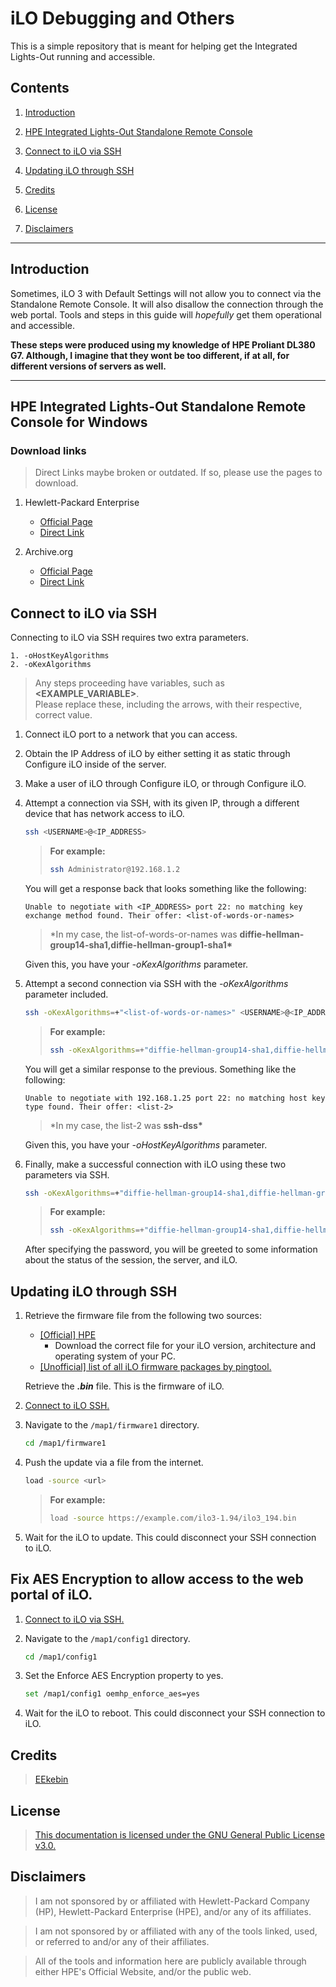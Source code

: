 # iLO Debugging and Others

This is a simple repository that is meant for helping get the Integrated Lights-Out running and accessible.

## Contents

1. [Introduction](#introduction)

2. [HPE Integrated Lights-Out Standalone Remote Console](#hpe-integrated-lights-out-standalone-remote-console-for-windows)

3. [Connect to iLO via SSH](#connect-to-ilo-via-ssh)

4. [Updating iLO through SSH](#updating-ilo-through-ssh)

5. [Credits](#credits)

6. [License](#license)

7. [Disclaimers](#disclaimers)

---

## Introduction

Sometimes, iLO 3 with Default Settings will not allow you to connect via the Standalone Remote Console. It will also disallow the connection through the web portal. Tools and steps in this guide will _hopefully_ get them operational and accessible.

**These steps were produced using my knowledge of HPE Proliant DL380 G7. Although, I imagine that they wont be too different, if at all, for different versions of servers as well.**

---

## HPE Integrated Lights-Out Standalone Remote Console for Windows

### **Download links**

> Direct Links maybe broken or outdated. If so, please use the pages to download.

1. Hewlett-Packard Enterprise

   - [Official Page](https://support.hpe.com/connect/s/softwaredetails?language=en_US&softwareId=MTX_bc8e3ffa59904ec3b505d9964d)
   - [Direct Link](https://downloads.hpe.com/pub/softlib2/software1/pubsw-windows/p390407056/v138774/Setup.exe)

2. Archive.org
   - [Official Page](https://archive.org/details/hpe-lights-out-standalone-remote-console-for-windows)
   - [Direct Link](https://archive.org/download/hpe-lights-out-standalone-remote-console-for-windows/Setup.exe)

## Connect to iLO via SSH

Connecting to iLO via SSH requires two extra parameters.

    1. -oHostKeyAlgorithms
    2. -oKexAlgorithms

> Any steps proceeding have variables, such as **<EXAMPLE_VARIABLE>**.  
> Please replace these, including the arrows, with their respective, correct value.

1. Connect iLO port to a network that you can access.

2. Obtain the IP Address of iLO by either setting it as static through Configure iLO inside of the server.

3. Make a user of iLO through Configure iLO, or through Configure iLO.

4. Attempt a connection via SSH, with its given IP, through a different device that has network access to iLO.

   ```sh
   ssh <USERNAME>@<IP_ADDRESS>
   ```

   > **For example:**
   >
   > ```sh
   > ssh Administrator@192.168.1.2
   > ```

   You will get a response back that looks something like the following:

   ```
   Unable to negotiate with <IP_ADDRESS> port 22: no matching key exchange method found. Their offer: <list-of-words-or-names>
   ```

   > \*In my case, the list-of-words-or-names was **diffie-hellman-group14-sha1,diffie-hellman-group1-sha1\***

   Given this, you have your _-oKexAlgorithms_ parameter.

5. Attempt a second connection via SSH with the _-oKexAlgorithms_ parameter included.

   ```sh
   ssh -oKexAlgorithms=+"<list-of-words-or-names>" <USERNAME>@<IP_ADDRESS>
   ```

   > **For example:**
   >
   > ```sh
   > ssh -oKexAlgorithms=+"diffie-hellman-group14-sha1,diffie-hellman-group1-sha1" Administrator@192.168.1.2
   > ```

   You will get a similar response to the previous. Something like the following:

   ```
   Unable to negotiate with 192.168.1.25 port 22: no matching host key type found. Their offer: <list-2>
   ```

   > \*In my case, the list-2 was **ssh-dss\***

   Given this, you have your _-oHostKeyAlgorithms_ parameter.

6. Finally, make a successful connection with iLO using these two parameters via SSH.

   ```sh
   ssh -oKexAlgorithms=+"diffie-hellman-group14-sha1,diffie-hellman-group-exchange-sha256" -oHostKeyAlgorithms=+"ssh-dss" root@192.168.1.25
   ```

   > **For example:**
   >
   > ```sh
   > ssh -oKexAlgorithms=+"diffie-hellman-group14-sha1,diffie-hellman-group-exchange-sha256" -oHostKeyAlgorithms=+"ssh-dss" Administrator@192.168.1.2
   > ```

   After specifying the password, you will be greeted to some information about the status of the session, the server, and iLO.

## Updating iLO through SSH

1. Retrieve the firmware file from the following two sources:

   - [[Official] HPE](https://support.hpe.com/connect/s/search?language=en_US#q=HPE%20Integrated%20Lights-Out%20Online%20ROM%20Flash%20Component&t=DriversandSoftware&sort=relevancy&numberOfResults=25&f:@kmswsoftwaretypekey=[swt8000029]&f:@kmswsoftwaresubtypekey=[swst9000213])
     - Download the correct file for your iLO version, architecture and operating system of your PC.
   - [[Unofficial] list of all iLO firmware packages by pingtool.](https://pingtool.org/latest-hp-ilo-firmwares/)

   Retrieve the **_.bin_** file. This is the firmware of iLO.

2. [Connect to iLO SSH.](#connect-to-ilo-via-ssh)

3. Navigate to the `/map1/firmware1` directory.

   ```sh
   cd /map1/firmware1
   ```

4. Push the update via a file from the internet.

   ```sh
   load -source <url>
   ```

   > **For example:**
   >
   > ```sh
   > load -source https://example.com/ilo3-1.94/ilo3_194.bin
   > ```

5. Wait for the iLO to update. This could disconnect your SSH connection to iLO.

## Fix AES Encryption to allow access to the web portal of iLO.

1. [Connect to iLO via SSH.](#connect-to-ilo-via-ssh)

2. Navigate to the `/map1/config1` directory.

   ```sh
   cd /map1/config1
   ```

3. Set the Enforce AES Encryption property to yes.

   ```sh
   set /map1/config1 oemhp_enforce_aes=yes
   ```

4. Wait for the iLO to reboot. This could disconnect your SSH connection to iLO.

## Credits

> [EEkebin](https://github.com/EEkebin)

## License

> [This documentation is licensed under the GNU General Public License v3.0.](https://github.com/EEkebin/iLO-Debugging-and-Others/blob/main/LICENSE)

## Disclaimers

> I am not sponsored by or affiliated with Hewlett-Packard Company (HP), Hewlett-Packard Enterprise (HPE), and/or any of its affiliates.

> I am not sponsored by or affiliated with any of the tools linked, used, or referred to and/or any of their affiliates.

> All of the tools and information here are publicly available through either HPE's Official Website, and/or the public web.
